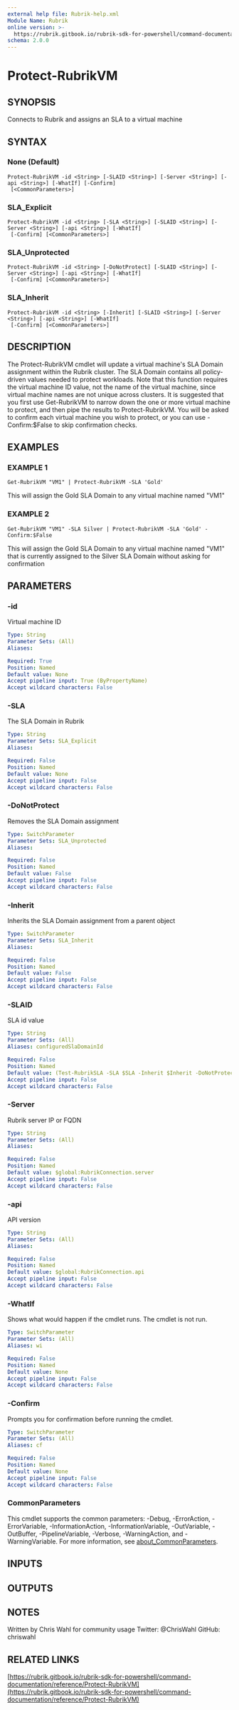 ```yaml
---
external help file: Rubrik-help.xml
Module Name: Rubrik
online version: >-
  https://rubrik.gitbook.io/rubrik-sdk-for-powershell/command-documentation/reference/Protect-RubrikVM
schema: 2.0.0
---
```


# Protect-RubrikVM

## SYNOPSIS

Connects to Rubrik and assigns an SLA to a virtual machine

## SYNTAX

### None \(Default\)

```text
Protect-RubrikVM -id <String> [-SLAID <String>] [-Server <String>] [-api <String>] [-WhatIf] [-Confirm]
 [<CommonParameters>]
```

### SLA\_Explicit

```text
Protect-RubrikVM -id <String> [-SLA <String>] [-SLAID <String>] [-Server <String>] [-api <String>] [-WhatIf]
 [-Confirm] [<CommonParameters>]
```

### SLA\_Unprotected

```text
Protect-RubrikVM -id <String> [-DoNotProtect] [-SLAID <String>] [-Server <String>] [-api <String>] [-WhatIf]
 [-Confirm] [<CommonParameters>]
```

### SLA\_Inherit

```text
Protect-RubrikVM -id <String> [-Inherit] [-SLAID <String>] [-Server <String>] [-api <String>] [-WhatIf]
 [-Confirm] [<CommonParameters>]
```

## DESCRIPTION

The Protect-RubrikVM cmdlet will update a virtual machine's SLA Domain assignment within the Rubrik cluster. The SLA Domain contains all policy-driven values needed to protect workloads. Note that this function requires the virtual machine ID value, not the name of the virtual machine, since virtual machine names are not unique across clusters. It is suggested that you first use Get-RubrikVM to narrow down the one or more virtual machine to protect, and then pipe the results to Protect-RubrikVM. You will be asked to confirm each virtual machine you wish to protect, or you can use -Confirm:$False to skip confirmation checks.

## EXAMPLES

### EXAMPLE 1

```text
Get-RubrikVM "VM1" | Protect-RubrikVM -SLA 'Gold'
```

This will assign the Gold SLA Domain to any virtual machine named "VM1"

### EXAMPLE 2

```text
Get-RubrikVM "VM1" -SLA Silver | Protect-RubrikVM -SLA 'Gold' -Confirm:$False
```

This will assign the Gold SLA Domain to any virtual machine named "VM1" that is currently assigned to the Silver SLA Domain without asking for confirmation

## PARAMETERS

### -id

Virtual machine ID

```yaml
Type: String
Parameter Sets: (All)
Aliases:

Required: True
Position: Named
Default value: None
Accept pipeline input: True (ByPropertyName)
Accept wildcard characters: False
```

### -SLA

The SLA Domain in Rubrik

```yaml
Type: String
Parameter Sets: SLA_Explicit
Aliases:

Required: False
Position: Named
Default value: None
Accept pipeline input: False
Accept wildcard characters: False
```

### -DoNotProtect

Removes the SLA Domain assignment

```yaml
Type: SwitchParameter
Parameter Sets: SLA_Unprotected
Aliases:

Required: False
Position: Named
Default value: False
Accept pipeline input: False
Accept wildcard characters: False
```

### -Inherit

Inherits the SLA Domain assignment from a parent object

```yaml
Type: SwitchParameter
Parameter Sets: SLA_Inherit
Aliases:

Required: False
Position: Named
Default value: False
Accept pipeline input: False
Accept wildcard characters: False
```

### -SLAID

SLA id value

```yaml
Type: String
Parameter Sets: (All)
Aliases: configuredSlaDomainId

Required: False
Position: Named
Default value: (Test-RubrikSLA -SLA $SLA -Inherit $Inherit -DoNotProtect $DoNotProtect -Mandatory:$true)
Accept pipeline input: False
Accept wildcard characters: False
```

### -Server

Rubrik server IP or FQDN

```yaml
Type: String
Parameter Sets: (All)
Aliases:

Required: False
Position: Named
Default value: $global:RubrikConnection.server
Accept pipeline input: False
Accept wildcard characters: False
```

### -api

API version

```yaml
Type: String
Parameter Sets: (All)
Aliases:

Required: False
Position: Named
Default value: $global:RubrikConnection.api
Accept pipeline input: False
Accept wildcard characters: False
```

### -WhatIf

Shows what would happen if the cmdlet runs. The cmdlet is not run.

```yaml
Type: SwitchParameter
Parameter Sets: (All)
Aliases: wi

Required: False
Position: Named
Default value: None
Accept pipeline input: False
Accept wildcard characters: False
```

### -Confirm

Prompts you for confirmation before running the cmdlet.

```yaml
Type: SwitchParameter
Parameter Sets: (All)
Aliases: cf

Required: False
Position: Named
Default value: None
Accept pipeline input: False
Accept wildcard characters: False
```

### CommonParameters

This cmdlet supports the common parameters: -Debug, -ErrorAction, -ErrorVariable, -InformationAction, -InformationVariable, -OutVariable, -OutBuffer, -PipelineVariable, -Verbose, -WarningAction, and -WarningVariable. For more information, see [about\_CommonParameters](http://go.microsoft.com/fwlink/?LinkID=113216).

## INPUTS

## OUTPUTS

## NOTES

Written by Chris Wahl for community usage Twitter: @ChrisWahl GitHub: chriswahl

## RELATED LINKS

[https://rubrik.gitbook.io/rubrik-sdk-for-powershell/command-documentation/reference/Protect-RubrikVM](https://rubrik.gitbook.io/rubrik-sdk-for-powershell/command-documentation/reference/Protect-RubrikVM)


